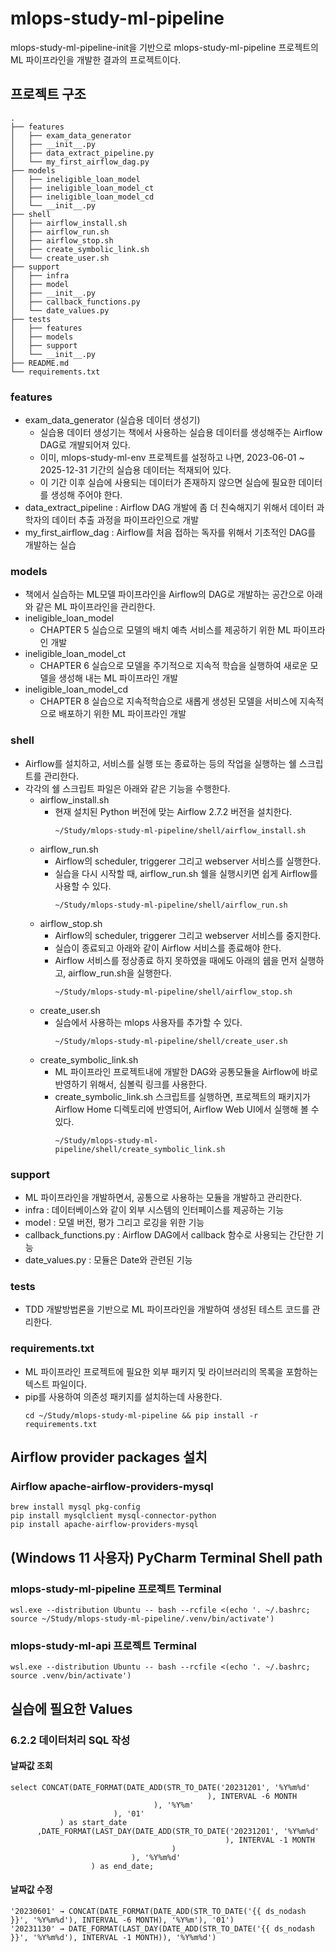# mlops-study-ml-pipeline
mlops-study-ml-pipeline-init을 기반으로 mlops-study-ml-pipeline 프로젝트의 ML 파이프라인을 개발한 결과의 프로젝트이다.


## 프로젝트 구조
```text
.
├── features
│   ├── exam_data_generator
│   ├── __init__.py
│   ├── data_extract_pipeline.py
│   └── my_first_airflow_dag.py
├── models
│   ├── ineligible_loan_model
│   ├── ineligible_loan_model_ct
│   ├── ineligible_loan_model_cd
│   └── __init__.py
├── shell
│   ├── airflow_install.sh
│   ├── airflow_run.sh
│   ├── airflow_stop.sh
│   ├── create_symbolic_link.sh
│   └── create_user.sh
├── support
│   ├── infra
│   ├── model
│   ├── __init__.py
│   ├── callback_functions.py
│   └── date_values.py
├── tests
│   ├── features
│   ├── models
│   ├── support
│   └── __init__.py
├── README.md
└── requirements.txt
```

### features
* exam_data_generator (실습용 데이터 생성기)
  * 실습용 데이터 생성기는 책에서 사용하는 실습용 데이터를 생성해주는 Airflow DAG로 개발되어져 있다.
  * 이미, mlops-study-ml-env 프로젝트를 설정하고 나면, 2023-06-01 ~ 2025-12-31 기간의 실습용 데이터는 적재되어 있다.
  * 이 기간 이후 실습에 사용되는 데이터가 존재하지 않으면 실습에 필요한 데이터를 생성해 주어야 한다.
* data_extract_pipeline : Airflow DAG 개발에 좀 더 친숙해지기 위해서 데이터 과학자의 데이터 추출 과정을 파이프라인으로 개발
* my_first_airflow_dag : Airflow를 처음 접하는 독자를 위해서 기초적인 DAG를 개발하는 실습

### models
* 책에서 실습하는 ML모델 파이프라인을 Airflow의 DAG로 개발하는 공간으로 아래와 같은 ML 파이프라인을 관리한다.
* ineligible_loan_model
  * CHAPTER 5 실습으로 모델의 배치 예측 서비스를 제공하기 위한 ML 파이프라인 개발
* ineligible_loan_model_ct
  * CHAPTER 6 실습으로 모델을 주기적으로 지속적 학습을 실행하여 새로운 모델을 생성해 내는 ML 파이프라인 개발
* ineligible_loan_model_cd
  * CHAPTER 8 실습으로 지속적학습으로 새롭게 생성된 모델을 서비스에 지속적으로 배포하기 위한 ML 파이프라인 개발

### shell
* Airflow를 설치하고, 서비스를 실행 또는 종료하는 등의 작업을 실행하는 쉘 스크립트를 관리한다.
* 각각의 쉘 스크립트 파일은 아래와 같은 기능을 수행한다.
  * airflow_install.sh
    * 현재 설치된 Python 버전에 맞는 Airflow 2.7.2 버전을 설치한다.
      ```shell
      ~/Study/mlops-study-ml-pipeline/shell/airflow_install.sh
      ```
  * airflow_run.sh
    * Airflow의 scheduler, triggerer 그리고 webserver 서비스를 실행한다.
    * 실습을 다시 시작할 때, airflow_run.sh 쉘을 실행시키면 쉽게 Airflow를 사용할 수 있다.
      ```shell
      ~/Study/mlops-study-ml-pipeline/shell/airflow_run.sh
      ```
  * airflow_stop.sh
    * Airflow의 scheduler, triggerer 그리고 webserver 서비스를 중지한다.
    * 실습이 종료되고 아래와 같이 Airflow 서비스를 종료해야 한다.
    * Airflow 서비스를 정상종료 하지 못하였을 때에도 아래의 쉡을 먼저 실행하고, airflow_run.sh을 실행한다. 
      ```shell
      ~/Study/mlops-study-ml-pipeline/shell/airflow_stop.sh
      ```
  * create_user.sh
    * 실습에서 사용하는 mlops 사용자를 추가할 수 있다.
      ```shell
      ~/Study/mlops-study-ml-pipeline/shell/create_user.sh
      ```
  * create_symbolic_link.sh
    * ML 파이프라인 프로젝트내에 개발한 DAG와 공통모듈을 Airflow에 바로 반영하기 위해서, 심볼릭 링크를 사용한다.
    * create_symbolic_link.sh 스크립트를 실행하면, 프로젝트의 패키지가 Airflow Home 디렉토리에 반영되어, Airflow Web UI에서 실행해 볼 수 있다.
      ```shell
      ~/Study/mlops-study-ml-pipeline/shell/create_symbolic_link.sh
      ```

### support
* ML 파이프라인을 개발하면서, 공통으로 사용하는 모듈을 개발하고 관리한다.
* infra : 데이터베이스와 같이 외부 시스템의 인터페이스를 제공하는 기능
* model : 모델 버전, 평가 그리고 로깅을 위한 기능
* callback_functions.py : Airflow DAG에서 callback 함수로 사용되는 간단한 기능
* date_values.py : 모듈은 Date와 관련된 기능

### tests
* TDD 개발방법론을 기반으로 ML 파이프라인을 개발하여 생성된 테스트 코드를 관리한다.

### requirements.txt
* ML 파이프라인 프로젝트에 필요한 외부 패키지 및 라이브러리의 목록을 포함하는 텍스트 파일이다.
* pip를 사용하여 의존성 패키지를 설치하는데 사용한다.
  ```shell
  cd ~/Study/mlops-study-ml-pipeline && pip install -r requirements.txt
  ```

## Airflow provider packages 설치
### Airflow apache-airflow-providers-mysql
```shell
brew install mysql pkg-config
pip install mysqlclient mysql-connector-python
pip install apache-airflow-providers-mysql
```

## (Windows 11 사용자) PyCharm Terminal Shell path
### mlops-study-ml-pipeline 프로젝트 Terminal
```text
wsl.exe --distribution Ubuntu -- bash --rcfile <(echo '. ~/.bashrc; source ~/Study/mlops-study-ml-pipeline/.venv/bin/activate')
```
### mlops-study-ml-api 프로젝트 Terminal
```text
wsl.exe --distribution Ubuntu -- bash --rcfile <(echo '. ~/.bashrc; source .venv/bin/activate')
```

## 실습에 필요한 Values
### 6.2.2 데이터처리 SQL 작성
#### 날짜값 조회
```text
select CONCAT(DATE_FORMAT(DATE_ADD(STR_TO_DATE('20231201', '%Y%m%d'
                                            ), INTERVAL -6 MONTH
                                ), '%Y%m'
                       ), '01'
           ) as start_date
      ,DATE_FORMAT(LAST_DAY(DATE_ADD(STR_TO_DATE('20231201', '%Y%m%d'
                                                ), INTERVAL -1 MONTH
                                    )
                           ), '%Y%m%d'
                  ) as end_date;
```
#### 날짜값 수정
```text
'20230601' → CONCAT(DATE_FORMAT(DATE_ADD(STR_TO_DATE('{{ ds_nodash }}', '%Y%m%d'), INTERVAL -6 MONTH), '%Y%m'), '01')
'20231130' → DATE_FORMAT(LAST_DAY(DATE_ADD(STR_TO_DATE('{{ ds_nodash }}', '%Y%m%d'), INTERVAL -1 MONTH)), '%Y%m%d')
```
